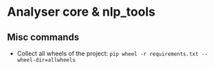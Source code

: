 # Analyser core & nlp_tools


## Misc commands
- Collect all wheels of the project: ```pip wheel -r requirements.txt --wheel-dir=allwheels```
